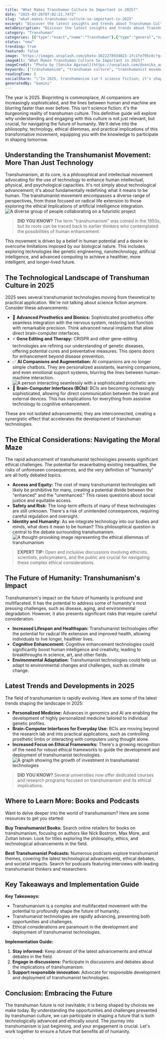 ```yaml
---
title: "What Makes Transhuman Culture So Important in 2025?"
date: "2025-03-26T07:02:21.747Z"
slug: "what-makes-transhuman-culture-so-important-in-2025"
excerpt: "Discover the latest insights and trends about Transhuman Culture. This comprehensive guide covers everything you need to know about Transhuman Culture in 2025."
metaDescription: "Discover the latest insights and trends about Transhuman Culture. This comprehensive guide covers everything you need to know about Transhuman Culture in 2..."
category: "Transhuman"
categories: [{"type":"exact","name":"Transhuman"},{"type":"general","name":"Bioethics"},{"type":"medium","name":"Neuroethics"},{"type":"specific","name":"Brain-Computer Interfaces"},{"type":"niche","name":"Neuralink Implants"}]
status: "new"
trending: true
featured: false
image: "https://images.unsplash.com/photo-1622278934023-1fc1fe795c0c?q=85&w=1200&fit=max&fm=webp&auto=compress"
imageAlt: "What Makes Transhuman Culture So Important in 2025?"
imageCredit: "Photo by [Sonika Agarwal](https://unsplash.com/@sonika_agarwal) on Unsplash"
keywords: ["transhumanism", "transhuman culture", "transhumanist movement", "future of humanity transhumanism", "transhumanist philosophy", "buy transhumanist books", "transhumanism technology", "transhumanism ethics", "is transhumanism dangerous?", "best transhumanist podcasts"]
readingTime: 6
socialShare: "\"In 2025, transhumanism isn't science fiction; it's shaping our present.  Understanding its ethical implications is no longer a philosophical exercise—it's a necessity for navigating the future.\""
generatedBy: "Gemini"
---
```




The year is 2025.  Bioprinting is commonplace, AI companions are increasingly sophisticated, and the lines between human and machine are blurring faster than ever before.  This isn't science fiction; it's the burgeoning reality of transhuman culture.  This definitive guide will explore why understanding and engaging with this culture is not just relevant, but crucial, for navigating the future of humanity.  We'll delve into the philosophy, technology, ethical dilemmas, and practical implications of this transformative movement, equipping you with the knowledge to participate in shaping tomorrow.

## Understanding the Transhumanist Movement: More Than Just Technology

Transhumanism, at its core, is a philosophical and intellectual movement advocating for the use of technology to enhance human intellectual, physical, and psychological capacities.  It's not simply about technological advancement; it's about fundamentally redefining what it means to be human.  The transhumanist movement encompasses a diverse range of perspectives, from those focused on radical life extension to those exploring the ethical implications of artificial intelligence integration. ![A diverse group of people collaborating on a futuristic project](https://images.unsplash.com/photo-1622279486466-e0e3bfdd0a01?q=85&w=1200&fit=max&fm=webp&auto=compress)

> **DID YOU KNOW?** The term "transhumanism" was coined in the 1950s, but its roots can be traced back to earlier thinkers who contemplated the possibilities of human enhancement.

This movement is driven by a belief in human potential and a desire to overcome limitations imposed by our biological nature.  This includes exploring technologies like genetic engineering, nanotechnology, artificial intelligence, and advanced computing to achieve a healthier, more intelligent, and longer-lived future.

## The Technological Landscape of Transhuman Culture in 2025

2025 sees several transhumanist technologies moving from theoretical to practical application.  We're not talking about science fiction anymore.  Consider these advancements:

* 🔑 **Advanced Prosthetics and Bionics:**  Sophisticated prosthetics offer seamless integration with the nervous system, restoring lost function with remarkable precision.  Think advanced neural implants that allow direct brain-computer interfaces.
* ⚡ **Gene Editing and Therapy:** CRISPR and other gene-editing technologies are refining our understanding of genetic diseases, offering potential cures and preventative measures.  This opens doors for enhancement beyond disease prevention.
* ✅ **AI Companions and Augmentation:**  AI companions are no longer simple chatbots. They are personalized assistants, learning companions, and even emotional support systems, blurring the lines between human-machine interaction. ![A person interacting seamlessly with a sophisticated prosthetic arm](https://images.unsplash.com/photo-1620795523532-dd3d7a9ecfc6?q=85&w=1200&fit=max&fm=webp&auto=compress)
* 🧠 **Brain-Computer Interfaces (BCIs):**  BCIs are becoming increasingly sophisticated, allowing for direct communication between the brain and external devices. This has implications for everything from assistive technology to cognitive enhancement.

These are not isolated advancements; they are interconnected, creating a synergistic effect that accelerates the development of transhuman technologies.

## The Ethical Considerations: Navigating the Moral Maze

The rapid advancement of transhumanist technologies presents significant ethical challenges.  The potential for exacerbating existing inequalities, the risks of unforeseen consequences, and the very definition of "humanity" are all hotly debated topics.

* **Access and Equity:**  The cost of many transhumanist technologies will likely be prohibitive for many, creating a potential divide between the "enhanced" and the "unenhanced."  This raises questions about social justice and equitable access.
* **Safety and Risk:**  The long-term effects of many of these technologies are still unknown.  There's a risk of unintended consequences, requiring careful regulation and oversight.
* **Identity and Humanity:**  As we integrate technology into our bodies and minds, what does it mean to be human?  This philosophical question is central to the debate surrounding transhumanism. ![A thought-provoking image representing the ethical dilemmas of transhumanism](https://images.unsplash.com/photo-1622278934023-1fc1fe795c0c?q=85&w=1200&fit=max&fm=webp&auto=compress)

> **EXPERT TIP:**  Open and inclusive discussions involving ethicists, scientists, policymakers, and the public are crucial for navigating these complex ethical considerations.

## The Future of Humanity: Transhumanism's Impact

Transhumanism's impact on the future of humanity is profound and multifaceted.  It has the potential to address some of humanity's most pressing challenges, such as disease, aging, and environmental degradation.  However, it also presents significant risks that require careful consideration.

* **Increased Lifespan and Healthspan:**  Transhumanist technologies offer the potential for radical life extension and improved health, allowing individuals to live longer, healthier lives.
* **Cognitive Enhancement:**  Cognitive enhancement technologies could significantly boost human intelligence and creativity, leading to breakthroughs in science, art, and other fields.
* **Environmental Adaptation:**  Transhumanist technologies could help us adapt to environmental changes and challenges, such as climate change.

## Latest Trends and Developments in 2025

The field of transhumanism is rapidly evolving.  Here are some of the latest trends shaping the landscape in 2025:

* **Personalized Medicine:**  Advances in genomics and AI are enabling the development of highly personalized medicine tailored to individual genetic profiles.
* **Brain-Computer Interfaces for Everyday Use:**  BCIs are moving beyond the research lab and into practical applications, such as controlling prosthetic limbs or interacting with computers using thought alone.
* **Increased Focus on Ethical Frameworks:**  There's a growing recognition of the need for robust ethical frameworks to guide the development and deployment of transhumanist technologies.  ![A graph showing the growth of investment in transhumanist technologies](https://images.unsplash.com/photo-1620795536969-963f00f9b1b5?q=85&w=1200&fit=max&fm=webp&auto=compress)

> **DID YOU KNOW?**  Several universities now offer dedicated courses and research programs focused on transhumanism and its ethical implications.

##  Where to Learn More: Books and Podcasts

Want to delve deeper into the world of transhumanism?  Here are some resources to get you started:

**Buy Transhumanist Books:**  Search online retailers for books on transhumanism, focusing on authors like Nick Bostrom, Max More, and Zoltan Istvan.  Look for titles exploring the philosophy, ethics, and technological advancements in the field.

**Best Transhumanist Podcasts:**  Numerous podcasts explore transhumanist themes, covering the latest technological advancements, ethical debates, and societal impacts. Search for podcasts featuring interviews with leading transhumanist thinkers and researchers.

## Key Takeaways and Implementation Guide

**Key Takeaways:**

* Transhumanism is a complex and multifaceted movement with the potential to profoundly shape the future of humanity.
* Transhumanist technologies are rapidly advancing, presenting both opportunities and challenges.
* Ethical considerations are paramount in the development and deployment of transhumanist technologies.

**Implementation Guide:**

1. **Stay informed:** Keep abreast of the latest advancements and ethical debates in the field.
2. **Engage in discussions:** Participate in discussions and debates about the implications of transhumanism.
3. **Support responsible innovation:** Advocate for responsible development and deployment of transhumanist technologies.

## Conclusion: Embracing the Future

The transhuman future is not inevitable; it is being shaped by choices we make today.  By understanding the opportunities and challenges presented by transhuman culture, we can participate in shaping a future that is both technologically advanced and ethically sound.  The journey into transhumanism is just beginning, and your engagement is crucial.  Let's work together to ensure a future that benefits all of humanity.

